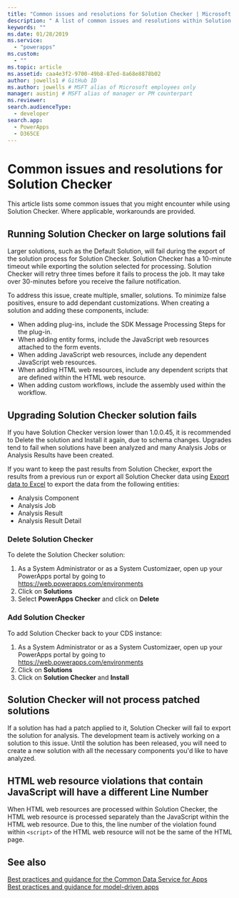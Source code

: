 ```yaml
---
title: "Common issues and resolutions for Solution Checker | Microsoft Docs" # Intent and product brand in a unique string of 43-59 chars including spaces"
description: " A list of common issues and resolutions within Solution Checker"
keywords: ""
ms.date: 01/28/2019
ms.service:
  - "powerapps"
ms.custom:
  - ""
ms.topic: article
ms.assetid: caa4e3f2-9700-49b8-87ed-8a68e8878b02
author: jowells1 # GitHub ID
ms.author: jowells # MSFT alias of Microsoft employees only
manager: austinj # MSFT alias of manager or PM counterpart
ms.reviewer: 
search.audienceType: 
  - developer
search.app: 
  - PowerApps
  - D365CE
---
```

# Common issues and resolutions for Solution Checker

This article lists some common issues that you might encounter while using Solution Checker. Where applicable, workarounds are provided.

<!-- Using this article as the template: https://docs.microsoft.com/en-us/powerapps/maker/canvas-apps/common-issues-and-resolutions -->

## Running Solution Checker on large solutions fail

Larger solutions, such as the Default Solution, will fail during the export of the solution process for Solution Checker.  Solution Checker has a 10-minute timeout while exporting the solution selected for processing.  Solution Checker will retry three times before it fails to process the job.  It may take over 30-minutes before you receive the failure notification. 

To address this issue, create multiple, smaller, solutions.  To minimize false positives, ensure to add dependant customizations.  When creating a solution and adding these components, include:
- When adding plug-ins, include the SDK Message Processing Steps for the plug-in.
- When adding entity forms, include the JavaScript web resources attached to the form events.  
- When adding JavaScript web resources, include any dependent JavaScript web resources.
- When adding HTML web resources, include any dependent scripts that are defined within the HTML web resource.
- When adding custom workflows, include the assembly used within the workflow.

## Upgrading Solution Checker solution fails

If you have Solution Checker version lower than 1.0.0.45, it is recommended to Delete the solution and Install it again, due to schema changes.  Upgrades tend to fail when solutions have been analyzed and many Analysis Jobs or Analysis Results have been created.

If you want to keep the past results from Solution Checker, export the results from a previous run or export all Solution Checker data using [Export data to Excel](../../user/export-data-excel.md) to export the data from the following entities:

- Analysis Component
- Analysis Job
- Analysis Result
- Analysis Result Detail

### Delete Solution Checker

To delete the Solution Checker solution:

1. As a System Administrator or as a System Customizaer, open up your PowerApps portal by going to https://web.powerapps.com/environments
2. Click on **Solutions**
3. Select **PowerApps Checker** and click on **Delete**

### Add Solution Checker

To add Solution Checker back to your CDS instance:

1. As a System Administrator or as a System Customizaer, open up your PowerApps portal by going to https://web.powerapps.com/environments
2. Click on **Solutions**
3. Click on **Solution Checker** and **Install**

## Solution Checker will not process patched solutions

If a solution has had a patch applied to it, Solution Checker will fail to export the solution for analysis. The development team is actively working on a solution to this issue.  Until the solution has been released, you will need to create a new solution with all the necessary components you'd like to have analyzed.

## HTML web resource violations that contain JavaScript will have a different Line Number 

When HTML web resources are processed within Solution Checker, the HTML web resource is processed separately than the JavaScript within the HTML web resource. Due to this, the line number of the violation found within `<script>` of the HTML web resource will not be the same of the HTML page.

## See also
[Best practices and guidance for the Common Data Service for Apps](../../developer/common-data-service/best-practices/index.md)<br />
[Best practices and guidance for model-driven apps](../../developer/model-driven-apps/best-practices/index.md)<br />